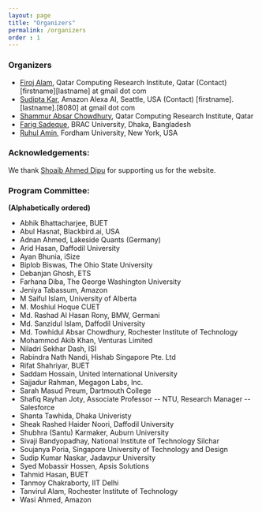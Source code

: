 ```yaml
---
layout: page
title: "Organizers"
permalink: /organizers
order : 1
---
```


### Organizers

- [Firoj Alam](https://sites.google.com/site/firojalam), Qatar Computing Research Institute, Qatar (Contact) [firstname][lastname] at gmail dot com
- [Sudipta Kar](http://sudiptakar.info), Amazon Alexa AI, Seattle, USA (Contact) [firstname].[lastname].[8080] at gmail dot com
- [Shammur Absar Chowdhury](http://shammur.one/), Qatar Computing Research Institute, Qatar
- [Farig Sadeque](https://sites.google.com/site/farigsadeque), BRAC University, Dhaka, Bangladesh
- [Ruhul Amin](https://ruhulsbu.github.io), Fordham University, New York, USA


### Acknowledgements:
We thank [Shoaib Ahmed Dipu](https://www.bracu.ac.bd/about/people/shoaib-ahmed-dipu) for supporting us for the website.

<!-- ### Advisory Committee: -->

### Program Committee:
**(Alphabetically ordered)**
- Abhik Bhattacharjee, BUET
- Abul Hasnat, Blackbird.ai, USA
- Adnan Ahmed, Lakeside Quants (Germany)
- Arid Hasan, Daffodil University
- Ayan Bhunia, iSize
- Biplob Biswas, The Ohio State University
- Debanjan Ghosh, ETS
- Farhana Diba, The George Washington University
- Jeniya Tabassum, Amazon
- M Saiful Islam,	University of Alberta
- M. Moshiul Hoque	CUET
- Md. Rashad Al Hasan Rony,	BMW, Germani
- Md. Sanzidul Islam,	Daffodil University
- Md. Towhidul Absar Chowdhury, Rochester Institute of Technology
- Mohammod Akib Khan, Venturas Limited
- Niladri Sekhar Dash, ISI
- Rabindra Nath Nandi, Hishab Singapore Pte. Ltd
- Rifat Shahriyar, BUET
- Saddam Hossain, United International University
- Sajjadur Rahman, Megagon Labs, Inc.
- Sarah Masud Preum, Dartmouth College
- Shafiq Rayhan Joty, Associate Professor -- NTU, Research Manager -- Salesforce
- Shanta Tawhida, Dhaka Univeristy
- Sheak Rashed Haider Noori,	Daffodil University
- Shubhra (Santu) Karmaker, Auburn University
- Sivaji Bandyopadhay, National Institute of Technology Silchar
- Soujanya Poria, Singapore University of Technology and Design
- Sudip Kumar Naskar, Jadavpur University
- Syed Mobassir Hossen, Apsis Solutions
- Tahmid Hasan, BUET
- Tanmoy Chakraborty, IIT Delhi
- Tanvirul Alam, Rochester Institute of Technology
- Wasi Ahmed, Amazon
